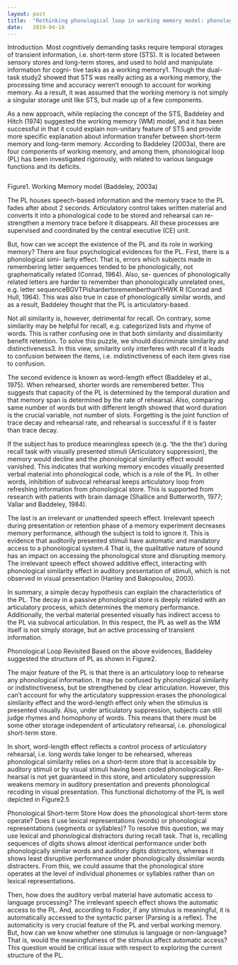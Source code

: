 ```yaml
---
layout: post
title:  "Rethinking phonological loop in working memory model: phonological divergence of the direct pathway"
date:   2019-04-18
---
```


<p class="intro"><span class="dropcap">I</span>ntroduction. Most cognitively demanding tasks require temporal storages of transient information, i.e. short-term store (STS). It is located between sensory stores and long-term stores, and used to hold and manipulate information for cogni- tive tasks as a working memory1. Though the dual-task study2 showed that STS was really acting as a working memory, the processing time and accuracy weren’t enough to account for working memory. As a result, it was assumed that the working memory is not simply a singular storage unit like STS, but made up of a few components.</p>

As a new approach, while replacing the concept of the STS, Baddeley and Hitch (1974) suggested the working memory (WM) model, and it has been successful in that it could explain non-unitary feature of STS and provide more specific explanation about information transfer between short-term memory and long-term memory. According to Baddeley (2003a), there are four components of working memory, and among them, phonological loop (PL) has been investigated rigorously, with related to various language functions and its deficits.

<img src="{{ '/assets/img/Multicomponent-Model-of-Working-Memory-from-Baddeley-2003b.png' | prepend: site.baseurl }}" alt=""></p>
Figure1. Working Memory model (Baddeley, 2003a)

The PL houses speech-based information and the memory trace to the PL fades after about 2 seconds. Articulatory control takes written material and converts it into a phonological code to be stored and rehearsal can re-strengthen a memory trace before it disappears. All these processes are supervised and coordinated by the central executive (CE) unit.

But, how can we accept the existence of the PL and its role in working memory? There are four psychological evidences for the PL. First, there is a phonological simi- larity effect. That is, errors which subjects made in remembering letter sequences tended to be phonologically, not graphematically related (Conrad, 1964). Also, se- quences of phonologically related letters are harder to remember than phonologically unrelated ones, e.g. letter sequenceBGVTPishardertorememberthanYHWK R (Conrad and Hull, 1964). This was also true in case of phonologically similar words, and as a result, Baddeley thought that the PL is articulatory-based.

Not all similarity is, however, detrimental for recall. On contrary, some similarity may be helpful for recall, e.g. categorized lists and rhyme of words. This is rather confusing one in that both similarity and dissimilarity benefit retention. To solve this puzzle, we should discriminate similarity and distinctiveness3. In this view, similarity only interferes with recall if it leads to confusion between the items, i.e. indistinctiveness of each item gives rise to confusion.

The second evidence is known as word-length effect (Baddeley et al., 1975). When rehearsed, shorter words are remembered better. This suggests that capacity of the PL is determined by the temporal duration and that memory span is determined by the rate of rehearsal. Also, comparing same number of words but with different length showed that word duration is the crucial variable, not number of slots. Forgetting is the joint function of trace decay and rehearsal rate, and rehearsal is successful if it is faster than trace decay.

If the subject has to produce meaningless speech (e.g. ‘the the the’) during recall task with visually presented stimuli (Articulatory suppression), the memory would decline and the phonological similarity effect would vanished. This indicates that working memory encodes visually presented verbal material into phonological code, which is a role of the PL. In other words, inhibition of subvocal rehearsal keeps articulatory loop from refreshing information from phonological store. This is supported from research with patients with brain damage (Shallice and Butterworth, 1977; Vallar and Baddeley, 1984).

The last is an irrelevant or unattended speech effect. Irrelevant speech during presentation or retention phase of a memory experiment decreases memory performance, although the subject is told to ignore it. This is evidence that auditorily presented stimuli have automatic and mandatory access to a phonological system.4 That is, the qualitative nature of sound has an impact on accessing the phonological store and disrupting memory. The irrelevant speech effect showed additive effect, interacting with phonological similarity effect in auditory presentation of stimuli, which is not observed in visual presentation (Hanley and Bakopoulou, 2003).

In summary, a simple decay hypothesis can explain the characteristics of the PL. The decay in a passive phonological store is deeply related with an articulatory process, which determines the memory performance. Additionally, the verbal material presented visually has indirect access to the PL via subvocal articulation. In this respect, the PL as well as the WM itself is not simply storage, but an active processing of transient information.

Phonological Loop Revisited
Based on the above evidences, Baddeley suggested the structure of PL as shown in Figure2.

The major feature of the PL is that there is an articulatory loop to rehearse any phonological information. It may be confused by phonological similarity or indistinctiveness, but be strengthened by clear articulation. However, this can’t account for why the articulatory suppression erases the phonological similarity effect and the word-length effect only when the stimulus is presented visually. Also, under articulatory suppression, subjects can still judge rhymes and homophony of words. This means that there must be some other storage independent of articulatory rehearsal, i.e. phonological short-term store.

In short, word-length effect reflects a control process of articulatory rehearsal, i.e. long words take longer to be rehearsed, whereas phonological similarity relies on a short-term store that is accessible by auditory stimuli or by visual stimuli having been coded phonologically. Re- hearsal is not yet guaranteed in this store, and articulatory suppression weakens memory in auditory presentation and prevents phonological recoding in visual presentation. This functional dichotomy of the PL is well depicted in Figure2.5

Phonological Short-term Store
How does the phonological short-term store operate? Does it use lexical representations (words) or phonological representations (segments or syllables)? To resolve this question, we may use lexical and phonological distractors during recall task. That is, recalling sequences of digits shows almost identical performance under both phonologically similar words and auditory digits distractors, whereas it shows least disruptive performance under phonologically dissimilar words distracters. From this, we could assume that the phonological store operates at the level of individual phonemes or syllables rather than on lexical representations.

Then, how does the auditory verbal material have automatic access to language processing? The irrelevant speech effect shows the automatic access to the PL. And, according to Fodor, if any stimulus is meaningful, it is automatically accessed to the syntactic parser (Parsing is a reflex). The automaticity is very crucial feature of the PL and verbal working memory. But, how can we know whether one stimulus is language or non-language? That is, would the meaningfulness of the stimulus affect automatic access? This question would be critical issue with respect to exploring the current structure of the PL.
